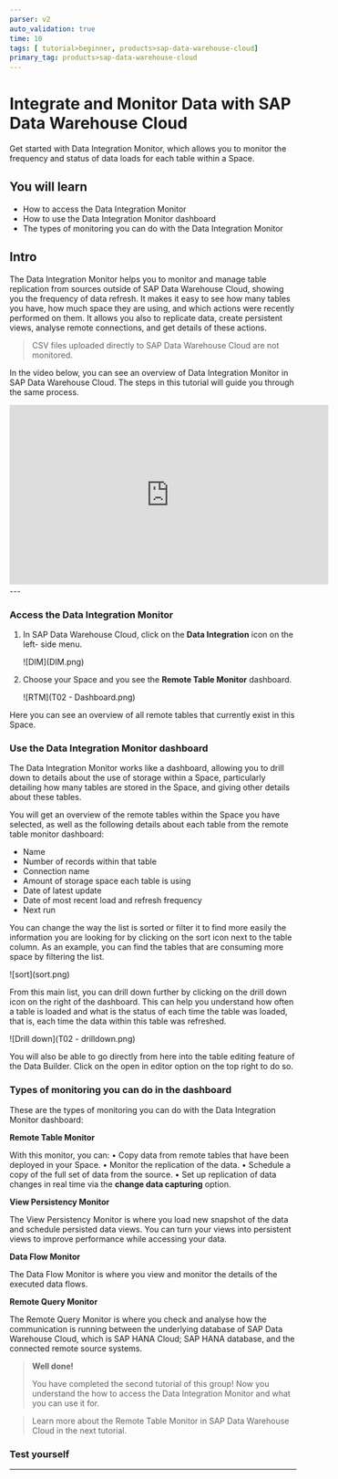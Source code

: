 ```yaml
---
parser: v2
auto_validation: true
time: 10
tags: [ tutorial>beginner, products>sap-data-warehouse-cloud]
primary_tag: products>sap-data-warehouse-cloud
---
```



# Integrate and Monitor Data with SAP Data Warehouse Cloud
<!-- description --> Get started with Data Integration Monitor, which allows you to monitor the frequency and status of data loads for each table within a Space.

## You will learn
- How to access the Data Integration Monitor
- How to use the Data Integration Monitor dashboard
- The types of monitoring you can do with the Data Integration Monitor


## Intro
The Data Integration Monitor helps you to monitor and manage table replication from sources outside of SAP Data Warehouse Cloud, showing you the frequency of data refresh. It makes it easy to see how many tables you have, how much space they are using, and which actions were recently performed on them. It allows you also to replicate data, create persistent views, analyse remote connections, and get details of these actions.

> CSV files uploaded directly to SAP Data Warehouse Cloud are not monitored.

In the video below, you can see an overview of Data Integration Monitor in SAP Data Warehouse Cloud. The steps in this tutorial will guide you through the same process.

<iframe width="560" height="315" src="https://www.youtube.com/embed/qUNxdLDIXnk" title="YouTube video player" frameborder="0" allow="accelerometer; autoplay; clipboard-write; encrypted-media; gyroscope; picture-in-picture" allowfullscreen></iframe>
---

### Access the Data Integration Monitor


1.	In SAP Data Warehouse Cloud, click on the **Data Integration** icon on the left- side menu.

    <!-- border -->![DIM](DIM.png)

2.	Choose your Space and you see the **Remote Table Monitor** dashboard.

    <!-- border -->![RTM](T02 - Dashboard.png)

Here you can see an overview of all remote tables that currently exist in this Space.


### Use the Data Integration Monitor dashboard


The Data Integration Monitor works like a dashboard, allowing you to drill down to details about the use of storage within a Space, particularly detailing how many tables are stored in the Space, and giving other details about these tables.

You will get an overview of the remote tables within the Space you have selected, as well as the following details about each table from the remote table monitor dashboard:

- Name
- Number of records within that table
- Connection name
- Amount of storage space each table is using
- Date of latest update
- Date of most recent load and refresh frequency
- Next run


You can change the way the list is sorted or filter it to find more easily the information you are looking for by clicking on the sort icon next to the table column. As an example, you can find the tables that are consuming more space by filtering the list.

  <!-- border -->![sort](sort.png)

From this main list, you can drill down further by clicking on the drill down icon on the right of the dashboard. This can help you understand how often a table is loaded and what is the status of each time the table was loaded, that is, each time the data within this table was refreshed.

  <!-- border -->![Drill down](T02 - drilldown.png)

You will also be able to go directly from here into the table editing feature of the Data Builder. Click on the open in editor option on the top right to do so.




### Types of monitoring you can do in the dashboard


These are the types of monitoring you can do with the Data Integration Monitor dashboard:

**Remote Table Monitor**

With this monitor, you can:
•	Copy data from remote tables that have been deployed in your Space.
•	Monitor the replication of the data.
•	Schedule a copy of the full set of data from the source.
•	Set up replication of data changes in real time via the **change data capturing** option.



**View Persistency Monitor**

The View Persistency Monitor is where you load new snapshot of the data and schedule persisted data views. You can turn your views into persistent views to improve performance while accessing your data.



**Data Flow Monitor**

The Data Flow Monitor is where you view and monitor the details of the executed data flows.



**Remote Query Monitor**

The Remote Query Monitor is where you check and analyse how the communication is running between the underlying database of SAP Data Warehouse Cloud, which is SAP HANA Cloud; SAP HANA database, and the connected remote source systems.



> **Well done!**
>
> You have completed the second tutorial of this group! Now you understand the how to access the Data Integration Monitor and what you can use it for.

> Learn more about the Remote Table Monitor in SAP Data Warehouse Cloud in the next tutorial.



### Test yourself









---

